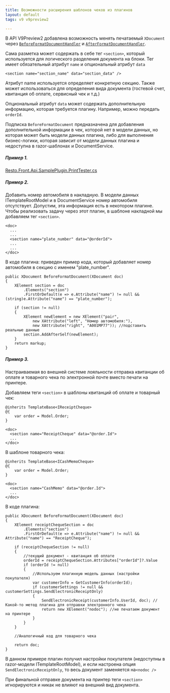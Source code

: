 ```yaml
---
title: Возможности расширения шаблонов чеков из плагинов
layout: default
tags: v9 v9preview2

---
```


В API V9Preview2 добавлена возможность менять печатаемый `XDocument` через [`BeforeFormatDocumentHandler`](https://iiko.github.io/front.api.sdk/v9/html/M_Resto_Front_Api_IOperationService_RegisterBeforeFormatDocumentHandler.htm) и [`AfterFormatDocumentHandler`](https://iiko.github.io/front.api.sdk/v9/html/M_Resto_Front_Api_IOperationService_RegisterAfterFormatDocumentHandler.htm).

Сама разметка может содержать в себе тег `<section>`, который используется для логического разделения документа на блоки. Тег имеет обязательный атрибут `name` и опциональный атрибут `data`

```
<section name="section_name" data="section_data" />
```
Атрибут name используется определяет конкретную секцию. Также может использоваться для определения вида документа (гостевой счет, квитанция об оплате, сервисный чек и т.д.)

Опциональный атрибут `data`  может содержать дополнительную информацию, которая требуется плагину. Например, можно передать `orderId`.

Подписка `BeforeFormatDocument` предназначена для добавления дополнительной информации в чек, которой нет в модели данных, но которая может быть модели данных плагина, либо для выполнения бизнес-логики, которая зависит от модели данных плагина и недоступна в razor-шаблонах и DocumentService.

##### Пример 1.
[Resto.Front.Api.SamplePlugin.PrintTester.cs](https://github.com/iiko/front.api.sdk/blob/master/sample/v9preview2/Resto.Front.Api.SamplePlugin/PrintTester.cs)


##### Пример 2.

Добавить номер автомобиля в накладную. В модели данных ITemplateRootModel и в DocumentService номер автомобиля отсутствует. Допустим, эта информация есть в некотором плагине. Чтобы реализовать задачу через этот плагин, в шаблоне накладной мы добавляем тег `<section>`. 
```
<doc>
  ...
  ...
  <section name="plate_number" data="@orderId">
  ...
  ...
</doc>
```
В коде плагина: приведен пример кода, который добавляет номер автомобиля в секцию с именем "plate_number".
```
public XDocument BeforeFormatDocument(XDocument doc)
{
    XElement section = doc
        .Elements("section")
        .FirstOrDefault(e => e.Attribute("name") != null && (string)e.Attribute("name") == "plate_number");
  
    if (section != null)
    {
        XElement newElement = new XElement("pair",
            new XAttribute("left", "Номер автомобиля:"),
            new XAttribute("right", "А001МР77")); //подставить реальные данные
        section.AddAfterSelf(newElement);
    }
    return markup;
}
```

##### Пример 3.

Настраиваемая во внешней системе лояльности отправка квитанции об оплате и товарного чека по электронной почте вместо печати на принтере.

Добавляем теги `<section>` в шаблоны квитанций об оплате и товарный чек:
```
@inherits TemplateBase<IReceiptCheque>
@{
    var order = Model.Order;
}

<doc>
  <section name="ReceiptCheque" data="@order.Id">
  ...
</doc>
```
В шаблоне товарного чека:

```
@inherits TemplateBase<ICashMemoCheque>
@{
    var order = Model.Order;
}
  
<doc>
  <section name="CashMemo" data="@order.Id">
  ...
</doc>
```
В коде плагина:
```
public XDocument BeforeFormatDocument(XDocument doc)
{
    XElement receiptChequeSection = doc
        .Elements("section")
        .FirstOrDefault(e => e.Attribute("name") != null && Attribute("name") == "ReceiptCheque");
  
    if (receiptChequeSection != null)
    {
        //текущий документ - квитанция об оплате
        orderId = receiptChequeSection.Attributes["orderId"]?.Value
        if (orderId != null)
        {
            //Используем плагинную модель данных (настройки покупателя)
            var customerInfo = GetCustomerInfo(orderId);
            if (customerSettings != null && customerSettings.SendElectronicReceiptOnly)
            {
                SendElectronicReceipt(customerInfo.UserId, doc); //Какой-то метод плагина для отправки электронного чека
                return new XElement("nodoc"); //не печатаем документ на принтере
            }
        }
    }
  
    //Аналогичный код для товарного чека
  
    return doc;
}
```
В данном примере плагин получил настройки покупателя (недоступны в razor-модели ITemplateRootModel), и если настроена опция `SendElectronicReceiptOnly`, то весь документ заменяется на`<nodoc />`

При финальной отправке документа на принтер теги `<section>` игнорируются и никак не влияют на внешний вид документа.
